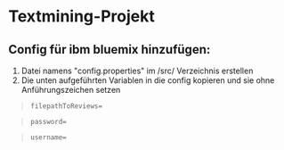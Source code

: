 # Textmining-Projekt

## Config für ibm bluemix hinzufügen:

1. Datei namens "config.properties" im /src/ Verzeichnis erstellen
2. Die unten aufgeführten Variablen in die config kopieren und sie ohne Anführungszeichen setzen 

>`filepathToReviews=`

>`password=`

>`username=`

